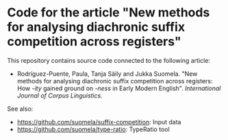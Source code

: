 # Code for the article "New methods for analysing diachronic suffix competition across registers"

This repository contains source code connected to the following article:

- Rodríguez-Puente, Paula, Tanja Säily and Jukka Suomela. "New methods for analysing diachronic suffix competition across registers: How *-ity* gained ground on *-ness* in Early Modern English". *International Journal of Corpus Linguistics.*

See also:

- https://github.com/suomela/suffix-competition: Input data
- https://github.com/suomela/type-ratio: TypeRatio tool


